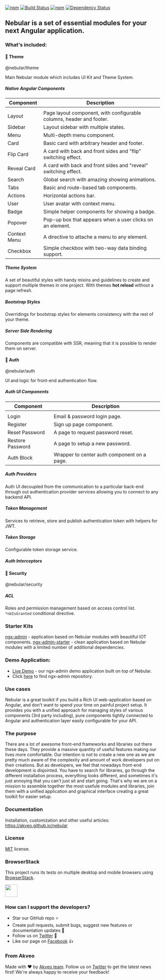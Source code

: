 [![npm](https://img.shields.io/npm/l/@nebular/theme.svg)]()
[![Build Status](https://travis-ci.org/akveo/nebular.svg?branch=master)](https://travis-ci.org/akveo/nebular)
[![npm](https://img.shields.io/npm/dt/@nebular/theme.svg)](https://www.npmjs.com/package/@nebular/theme)
[![Dependency Status](https://david-dm.org/akveo/ngx-admin/status.svg)](https://david-dm.org/akveo/ng2-admin)

## Nebular is a set of essential modules for your next Angular application.

### What's included:

#### :art: Theme
@nebular/theme

Main Nebular module which includes UI Kit and Theme System.

##### Native Angular Components

| Component    | Description                                                          |
|--------------|----------------------------------------------------------------------|
|              |                                                                      |
| Layout       | Page layout component, with configurable columns, header and footer. |
| Sidebar      | Layout sidebar with multiple states.                                 |
| Menu         | Multi-depth menu component.                                          |
| Card         | Basic card with arbitrary header and footer.                         |
| Flip Card    | A card with back and front sides and "flip" switching effect.        |
| Reveal Card  | A card with back and front sides and "reveal" switching effect.      |
| Search       | Global search with amazing showing animations.                       |
| Tabs         | Basic and route-based tab components.                                |
| Actions      | Horizontal actions bar.                                              |
| User         | User avatar with context menu.                                       |
| Badge        | Simple helper components for showing a badge.                        |
| Popover      | Pop-up box that appears when a user clicks on an element.            |
| Context Menu | A directive to attache a menu to any element.                        |
| Checkbox     | Simple checkbox with two-way data binding support.                   |

##### Theme System
A set of beautiful styles with handy mixins and guidelines to create and support multiple themes in one project. With themes **hot reload** without a page refresh.

##### Bootstrap Styles
Overridings for bootstrap styles for elements consistency with the rest of your theme.

##### Server Side Rendering 
Components are compatible with SSR, meaning that it is possible to render them on server.


#### :closed_lock_with_key: Auth
@nebular/auth

UI and logic for front-end authentication flow.

##### Auth UI Components

| Component        | Description                                                     |
|------------------|-----------------------------------------------------------------|
|                  |                                                                 |
| Login            | Email & password login page.                                    |
| Register         | Sign up page component.                                         |
| Reset Password   | A page to request password reset.                               |
| Restore Password | A page to setup a new password.                                 |
| Auth Block       | Wrapper to center auth component on a page.                     |

##### Auth Providers

Auth UI decoupled from the communication to a particular back-end through out authentication provider services allowing you to connect to any backend API.

##### Token Management

Services to retrieve, store and publish authentication token with helpers for JWT.

##### Token Storage

Configurable token storage service.

##### Auth Interceptors

#### :cop: Security
@nebular/security

##### ACL

Roles and permission management based on access control list. `*nbIsGranted` conditional directive.


### Starter Kits

[ngx-admin](http://github.com/akveo/ngx-admin) - application based on Nebular modules with beautiful IOT components.
[ngx-admin-starter](https://github.com/akveo/ngx-admin/tree/starter-kit) - clean application based on Nebular modules with a limited number of additional dependencies.


### Demo Application:

- [Live Demo](http://akveo.com/ngx-admin) - our ngx-admin demo application built on top of Nebular. 
- Click [here](https://github.com/akveo/ngx-admin) to find ngx-admin repository.


### Use cases
Nebular is a great toolkit if you build a Rich UI web-application based on Angular, and don't want to spend your time on painful project setup. It provides you with a unified approach for managing styles of various components (3rd party including), pure components tightly connected to Angular and authentication layer easily configurable for your API.

### The purpose
There are a lot of awesome front-end frameworks and libraries out there these days. They provide a massive quantity of useful features making our lives more comfortable. Our intention is not to create a new one as we are pretty much aware of the complexity and amount of work developers put on their creations. But as developers, we feel that nowadays front-end development is disjointed. You have to search for libraries, go through the different installation process, everything looks different, and sometimes it's just annoying that you can't just sit and start going. That's why we are on a mission to assemble together the most usefule modules and libraries, join them with a unified application and graphical interface creating a great toolkit for easier setup.

### Documentation
Installation, customization and other useful articles: https://akveo.github.io/nebular

### License
[MIT](LICENSE.txt) license.

### BrowserStack
This project runs its tests on multiple desktop and mobile browsers using [BrowserStack](http://www.browserstack.com).

<img src="https://cloud.githubusercontent.com/assets/131406/22254249/534d889e-e254-11e6-8427-a759fb23b7bd.png" height="40" />

### How can I support the developers?
- Star our GitHub repo :star:
- Create pull requests, submit bugs, suggest new features or documentation updates :wrench:
- Follow us on [Twitter](https://twitter.com/akveo_inc) :feet:
- Like our page on [Facebook](https://www.facebook.com/akveo/) :thumbsup:

### From Akveo
Made with :heart: by [Akveo team](http://akveo.com/). Follow us on [Twitter](https://twitter.com/akveo_inc) to get the latest news first!
We're always happy to receive your feedback!
